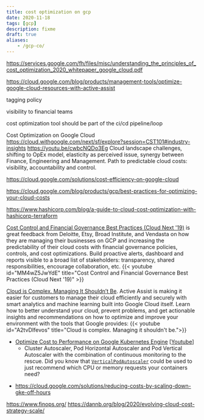 ```yaml
---
title: cost optimization on gcp
date: 2020-11-18
tags: [gcp]
description: fixme
draft: true
aliases:
    - /gcp-co/
---
```


https://services.google.com/fh/files/misc/understanding_the_principles_of_cost_optimization_2020_whitepaper_google_cloud.pdf

https://cloud.google.com/blog/products/management-tools/optimize-google-cloud-resources-with-active-assist

tagging
policy

visibility to financial teams

cost optimization tool should be part of the ci/cd pipeline/loop

Cost Optimization on Google Cloud
https://cloud.withgoogle.com/next/sf/explore?session=CST101#industry-insights
https://youtu.be/cwbcNQDo3Eg
Cloud landscape challenges, shifting to OpEx model, elasticity as perceived issue, synergy between Finance, Engineering and Management.
Path to predictable cloud costs: visibility, accountability and control.

https://cloud.google.com/solutions/cost-efficiency-on-google-cloud

https://cloud.google.com/blog/products/gcp/best-practices-for-optimizing-your-cloud-costs

https://www.hashicorp.com/blog/a-guide-to-cloud-cost-optimization-with-hashicorp-terraform

[Cost Control and Financial Governance Best Practices (Cloud Next '19)](https://youtu.be/MM4wZ5JwYdE) is great feedback from Deloitte, Etsy, Broad Institute, and Vendasta on how they are managing their businesses on GCP and increasing the predictability of their cloud costs with financial governance policies, controls, and cost optimizations. Build proactive alerts, dashboard and reports visible to a broad list of stakeholders: transparency, shared responsibilities, encourage collaboration, etc.
{{< youtube id="MM4wZ5JwYdE" title="Cost Control and Financial Governance Best Practices (Cloud Next '19)" >}}

[Cloud is Complex. Managing It Shouldn’t Be](https://cloud.withgoogle.com/next/sf/sessions?session=CMP100#infrastructure). Active Assist is making it easier for customers to manage their cloud efficiently and securely with smart analytics and machine learning built into Google Cloud itself. Learn how to better understand your cloud, prevent problems, and get actionable insights and recommendations on how to optimize and improve your environment with the tools that Google provides:
{{< youtube id="A2tvDIfevos" title="Cloud is complex. Managing it shouldn't be.">}}

- [Optimize Cost to Performance on Google Kubernetes Engine](https://cloud.withgoogle.com/next/sf/sessions?session=APP218#application-modernization) [[Youtube](https://youtu.be/ry7XfEHivgE)]
    - Cluster Autoscaler, Pod Horizontal Autoscaler and Pod Vertical Autoscaler with the combination of continuous monitoring to the rescue. Did you know that [`VerticalPodAutoscaler`](https://cloud.google.com/kubernetes-engine/docs/how-to/vertical-pod-autoscaling#getting_resource_recommendations) could be used to just recommend which CPU or memory requests your containers need?

+ https://cloud.google.com/solutions/reducing-costs-by-scaling-down-gke-off-hours

https://www.finops.org/
https://dannb.org/blog/2020/evolving-cloud-cost-strategy-scale/